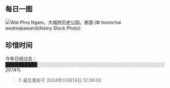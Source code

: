 ## 每日一图

![Wat Phra Ngam，大城府历史公园，泰国 (© boonchai wedmakawand/Alamy Stock Photo)](https://cn.bing.com/th?id=OHR.AyutthayaTree_ZH-CN8075870220_1920x1080.jpg&amp;rf=LaDigue_1920x1080.jpg&amp;pid=hp)


## 珍惜时间

今年已经过去：██████████░░░░░░░░░░░░░░░░░░░░░░░░░░░░░░░░░░░░░░░░ 20.14%

> ⏰ 最后更新于 2024年03月14日 12:36:00
